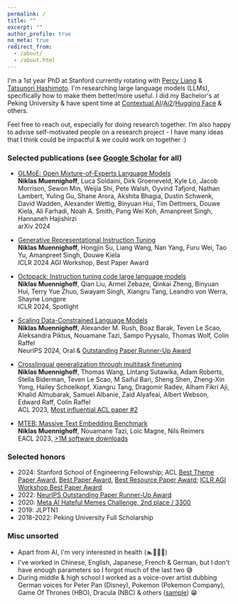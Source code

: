 ```yaml
---
permalink: /
title: ""
excerpt: ""
author_profile: true
no_meta: true
redirect_from: 
  - /about/
  - /about.html
---
```


I'm a 1st year PhD at Stanford currently rotating with [Percy Liang](https://cs.stanford.edu/~pliang/) & [Tatsunori Hashimoto](https://thashim.github.io/). I'm researching large language models (LLMs), specifically how to make them better/more useful. I did my Bachelor's at Peking University & have spent time at [Contextual AI](https://contextual.ai/)/[Ai2](https://allenai.org/)/[Hugging Face](https://huggingface.co/) & others.

Feel free to reach out, especially for doing research together. I’m also happy to advise self-motivated people on a research project - I have many ideas that I think could be impactful & we could work on together :)

### Selected publications (see [Google Scholar](https://scholar.google.com/citations?user=Me0IoRMAAAAJ&hl=en) for all)

* [OLMoE: Open Mixture-of-Experts Language Models](https://arxiv.org/abs/2409.02060)  
**Niklas Muennighoff**, Luca Soldaini, Dirk Groeneveld, Kyle Lo, Jacob Morrison, Sewon Min, Weijia Shi, Pete Walsh, Oyvind Tafjord, Nathan Lambert, Yuling Gu, Shane Arora, Akshita Bhagia, Dustin Schwenk, David Wadden, Alexander Wettig, Binyuan Hui, Tim Dettmers, Douwe Kiela, Ali Farhadi, Noah A. Smith, Pang Wei Koh, Amanpreet Singh, Hannaneh Hajishirzi  
arXiv 2024

* [Generative Representational Instruction Tuning](https://arxiv.org/abs/2402.09906)  
**Niklas Muennighoff**, Hongjin Su, Liang Wang, Nan Yang, Furu Wei, Tao Yu, Amanpreet Singh, Douwe Kiela  
ICLR 2024 AGI Workshop, Best Paper Award

* [Octopack: Instruction tuning code large language models](https://arxiv.org/abs/2308.07124)  
**Niklas Muennighoff**, Qian Liu, Armel Zebaze, Qinkai Zheng, Binyuan Hui, Terry Yue Zhuo, Swayam Singh, Xiangru Tang, Leandro von Werra, Shayne Longpre  
ICLR 2024, Spotlight

* [Scaling Data-Constrained Language Models](https://arxiv.org/abs/2305.16264)  
**Niklas Muennighoff**, Alexander M. Rush, Boaz Barak, Teven Le Scao, Aleksandra Piktus, Nouamane Tazi, Sampo Pyysalo, Thomas Wolf, Colin Raffel  
NeurIPS 2024, Oral & [Outstanding Paper Runner-Up Award](https://blog.neurips.cc/2023/12/11/announcing-the-neurips-2023-paper-awards/)

* [Crosslingual generalization through multitask finetuning](https://arxiv.org/abs/2211.01786)  
**Niklas Muennighoff**, Thomas Wang, Lintang Sutawika, Adam Roberts, Stella Biderman, Teven Le Scao, M Saiful Bari, Sheng Shen, Zheng-Xin Yong, Hailey Schoelkopf, Xiangru Tang, Dragomir Radev, Alham Fikri Aji, Khalid Almubarak, Samuel Albanie, Zaid Alyafeai, Albert Webson, Edward Raff, Colin Raffel  
ACL 2023, [Most influential ACL paper #2](https://www.paperdigest.org/2024/05/most-influential-acl-papers-2024-05/)

* [MTEB: Massive Text Embedding Benchmark](https://arxiv.org/abs/2210.07316)  
**Niklas Muennighoff**, Nouamane Tazi, Loïc Magne, Nils Reimers  
EACL 2023, [>1M software downloads](https://www.pepy.tech/projects/mteb)

### Selected honors

- 2024: Stanford School of Engineering Fellowship; ACL [Best Theme Paper Award](https://x.com/aclmeeting/status/1823664612677705762), [Best Paper Award](https://x.com/aclmeeting/status/1823664612207743110), [Best Resource Paper Award](https://x.com/aclmeeting/status/1823664612577051026); [ICLR AGI Workshop Best Paper Award](https://x.com/chrmanning/status/1789197942403813870)
- 2022: [NeurIPS Outstanding Paper Runner-Up Award](https://blog.neurips.cc/2023/12/11/announcing-the-neurips-2023-paper-awards/)
- 2020: [Meta AI Hateful Memes Challenge, 2nd place / 3300](https://ai.meta.com/blog/hateful-memes-challenge-winners/)
- 2019: JLPTN1
- 2018-2022: Peking University Full Scholarship

### Misc unsorted

- Apart from AI, I'm very interested in health (🏊🎾🏃🌸)
- I've worked in Chinese, English, Japanese, French & German, but I don't have enough parameters so I forgot much of the last two 😅
- During middle & high school I worked as a voice-over artist dubbing German voices for Peter Pan (Disney), Pokemon (Pokemon Company), Game Of Thrones (HBO), Dracula (NBC) & others ([sample](https://www.audible.de/pd/Gortimer-Gibbon-Mein-Leben-in-der-Normal-Street-Die-komplette-1-Staffel-Hoerbuch/B01LY8AAZP?overrideBaseCountry=true&ipRedirectOverride=true&ref_pageloadid=not_applicable&pageLoadId=pCyLZcePVMNX3kCH&creativeId=292d6343-f11b-4bbe-a8a5-d4b7272abf61)) 😁
